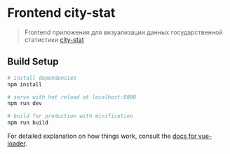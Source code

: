 # Frontend city-stat

> Frontend приложения для визуализации данных государственной статистики [city-stat](https://github.com/Chrtyaka/city_stat)

## Build Setup

``` bash
# install dependencies
npm install

# serve with hot reload at localhost:8080
npm run dev

# build for production with minification
npm run build
```

For detailed explanation on how things work, consult the [docs for vue-loader](http://vuejs.github.io/vue-loader).
